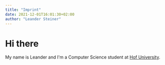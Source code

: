 ```yaml
---
title: "Imprint"
date: 2021-12-01T16:01:30+02:00
author: "Leander Steiner"
---
```


# Hi there

My name is Leander and I'm a Computer Science student at [Hof University](https://www.hof-university.com/).